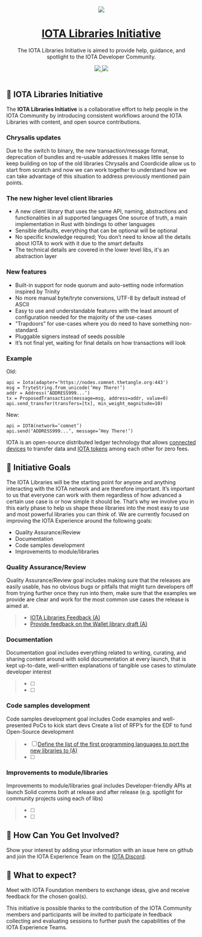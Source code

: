 <p align="center">
  <br>
  <a href="https://www.iota.org">
    <img src="https://media.iota.works/IOTA_Logo/Black/IOTA_Logo_black_100px.png"/>
  </a>
</p>


<h1 align="center"><a href="https://www.iota.org"> IOTA Libraries Initiative</a></h1>

<p align="center">The IOTA Libraries Initiative is aimed to provide help, guidance, and spotlight to the IOTA Developer Community.</p>

<p align="center">
  <a title="MIT License" href="LICENSE">
    <img src="https://img.shields.io/github/license/gridsome/gridsome.svg?style=flat-square&label=License&colorB=6cc24a">
  </a>
  <a title="Follow on Twitter" href="https://twitter.com/iotatoken">
    <img src="https://img.shields.io/twitter/follow/iotatoken.svg?style=social&label=Follow%20@iotatoken">
  </a>
  <br>
  <br>
</p>


## 🌳 IOTA Libraries Initiative

The **IOTA Libraries Initiative** is a collaborative effort to help people in the IOTA Community by introducing consistent workflows around the IOTA Libraries with content, and open source contributions.

### Chrysalis updates
Due to the switch to binary, the new transaction/message format, deprecation of bundles and re-usable addresses it makes little sense to keep building on top of the old libraries
Chrysalis and Coordicide allow us to start from scratch and now we can work together to understand how we can take advantage of this situation to address previously mentioned pain points.

### The new higher level client libraries

- A new client library that uses the same API, naming, abstractions and functionalities in all supported languages
One source of truth, a main implementation in Rust with bindings to other languages
- Sensible defaults, everything that can be optional will be optional
- No specific knowledge required; You don’t need to know all the details about IOTA to work with it due to the smart defaults
- The technical details are covered in the lower level libs, it's an abstraction layer

### New features
- Built-in support for node quorum and auto-setting node information inspired by Trinity
- No more manual byte/tryte conversions, UTF-8 by default instead of ASCII
- Easy to use and understandable features with the least amount of configuration needed for the majority of the use-cases
- “Trapdoors” for use-cases where you do need to have something non-standard.
- Pluggable signers instead of seeds possible
- It’s not final yet, waiting for final details on how transactions will look

### Example
Old:

```
api = Iota(adapter='https://nodes.comnet.thetangle.org:443')
msg = TryteString.from_unicode(‘Hey There!’)
addr = Address(‘ADDRESS999...’)
tx = ProposedTransaction(message=msg, address=addr, value=0)
api.send_transfer(transfers=[tx], min_weight_magnitude=10)
```

New:
```
api = IOTA(network=’comnet’)
api.send(‘ADDRESS999...’, message=’Hey There!’)
```

IOTA is an open-source distributed ledger technology that allows [connected devices](https://en.wikipedia.org/wiki/Connected_Devices) to transfer data and [IOTA tokens](https://docs.iota.org/docs/getting-started/0.1/clients/token) among each other for zero fees.

## 🎯 Initiative Goals

The IOTA Libraries will be the starting point for anyone and anything interacting with the IOTA network and are therefore important. It’s important to us that everyone can work with them regardless of how advanced a certain use case is or how simple it should be. That’s why we involve you in this early phase to help us shape these libraries into the most easy to use and most powerful libraries you can think of.
We are currently focused on improving the IOTA Experience around the following goals:

- Quality Assurance/Review
- Documentation
- Code samples development
- Improvements to module/libraries

### Quality Assurance/Review

Quality Assurance/Review goal includes making sure that the releases are easily usable, has no obvious bugs or pitfalls that might turn developers off from trying further once they run into them, make sure that the examples we provide are clear and work for the most common use cases the release is aimed at.

 > - [IOTA Libraries Feedback (A)](https://github.com/iota-community/X-Team-IOTALibraries/issues/1)
 > - [Provide feedback on the Wallet library draft (A)](https://github.com/iota-community/X-Team-IOTALibraries/issues/3)

### Documentation

Documentation goal includes everything related to writing, curating, and sharing content around with solid documentation at every launch, that is kept up-to-date, well-written explanations of tangible use cases to stimulate developer interest

> - [ ]
> - [ ]

### Code samples development

Code samples development goal includes Code examples and well-presented PoCs to kick start devs Create a list of RFP’s for the EDF to fund Open-Source development

> - [ ] [Define the list of the first programming languages to port the new libraries to (A)](https://github.com/iota-community/X-Team-IOTALibraries/issues/2)
> - [ ]

###  Improvements to module/libraries

Improvements to module/libraries goal includes Developer-friendly APIs at launch Solid comms both at release and after release (e.g. spotlight for community projects using each of libs)

> - [ ]
> - [ ]

## 🤔 How Can You Get Involved?

Show your interest by adding your information with an issue here on github and join the IOTA Experience Team on the [IOTA Discord](https://discord.iota.org).

## 👥 What to expect?

Meet with IOTA Foundation members to exchange ideas, give and receive feedback for the chosen goal(s).

This initiative is possible thanks to the contribution of the IOTA Community members and participants will be invited to participate in feedback collecting and evaluating sessions to further push the capabilities of the IOTA Experience Teams. 
